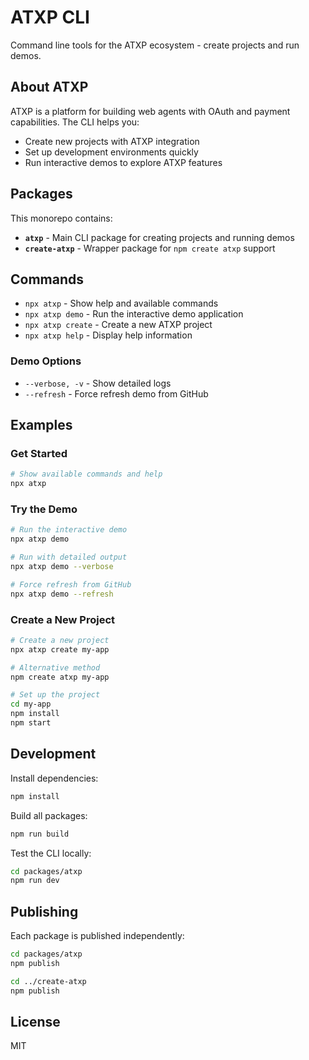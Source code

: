 # ATXP CLI

Command line tools for the ATXP ecosystem - create projects and run demos.

## About ATXP

ATXP is a platform for building web agents with OAuth and payment capabilities. The CLI helps you:

- Create new projects with ATXP integration
- Set up development environments quickly
- Run interactive demos to explore ATXP features  

## Packages

This monorepo contains:

- **`atxp`** - Main CLI package for creating projects and running demos
- **`create-atxp`** - Wrapper package for `npm create atxp` support

## Commands

- `npx atxp` - Show help and available commands
- `npx atxp demo` - Run the interactive demo application
- `npx atxp create` - Create a new ATXP project
- `npx atxp help` - Display help information

### Demo Options
- `--verbose, -v` - Show detailed logs
- `--refresh` - Force refresh demo from GitHub

## Examples

### Get Started
```bash
# Show available commands and help
npx atxp
```

### Try the Demo
```bash
# Run the interactive demo
npx atxp demo

# Run with detailed output  
npx atxp demo --verbose

# Force refresh from GitHub
npx atxp demo --refresh
```

### Create a New Project
```bash
# Create a new project
npx atxp create my-app

# Alternative method
npm create atxp my-app

# Set up the project
cd my-app
npm install
npm start
```

## Development

Install dependencies:
```bash
npm install
```

Build all packages:
```bash
npm run build
```

Test the CLI locally:
```bash
cd packages/atxp
npm run dev
```

## Publishing

Each package is published independently:

```bash
cd packages/atxp
npm publish

cd ../create-atxp  
npm publish
```

## License

MIT